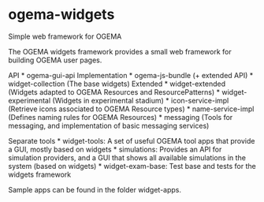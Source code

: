 # ogema-widgets
Simple web framework for OGEMA

The OGEMA widgets framework provides a small web framework for building OGEMA user pages.

API
	* ogema-gui-api
Implementation
	* ogema-js-bundle (+ extended API)
	* widget-collection (The base widgets)
Extended
	* widget-extended (Widgets adapted to OGEMA Resources and ResourcePatterns)
	* widget-experimental (Widgets in experimental stadium)
	* icon-service-impl (Retrieve icons associated to OGEMA Resource types)
	* name-service-impl (Defines naming rules for OGEMA Resources)
	* messaging (Tools for messaging, and implementation of basic messaging services)
	
Separate tools
	* widget-tools: A set of useful OGEMA tool apps that provide a GUI, mostly based on widgets
	* simulations: Provides an API for simulation providers, and a GUI that shows all available simulations in the system (based on widgets)
	* widget-exam-base: Test base and tests for the widgets framework
	
Sample apps can be found in the folder widget-apps.	